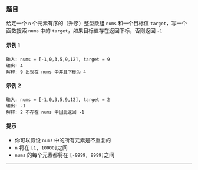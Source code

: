 ### 题目

给定一个 `n` 个元素有序的（升序）整型数组 `nums` 和一个目标值 `target`，写一个函数搜索 `nums` 中的 `target`，如果目标值存在返回下标，否则返回 `-1`

#### 示例 1
```
输入: nums = [-1,0,3,5,9,12], target = 9
输出: 4
解释: 9 出现在 nums 中并且下标为 4
```

#### 示例 2
```
输入: nums = [-1,0,3,5,9,12], target = 2
输出: -1
解释: 2 不存在 nums 中因此返回 -1
```

#### 提示

- 你可以假设 `nums` 中的所有元素是不重复的
- `n` 将在 `[1, 10000]`之间
- `nums` 的每个元素都将在 `[-9999, 9999]`之间

--------------------------------------

